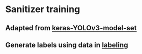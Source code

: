 # Sanitizer training
## Adapted from [keras-YOLOv3-model-set](https://github.com/david8862/keras-YOLOv3-model-set)
## Generate labels using data in [labeling](https://github.com/hariv/aragorn/tree/main/labeling)


